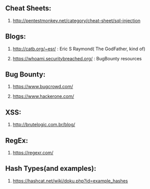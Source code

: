 ## Cheat Sheets:

1. http://pentestmonkey.net/category/cheat-sheet/sql-injection

## Blogs:

1. http://catb.org/~esr/ : Eric S Raymond( The GodFather, kind of)

2. https://whoami.securitybreached.org/ : BugBounty resources 

## Bug Bounty:

1. https://www.bugcrowd.com/

2. https://www.hackerone.com/

## XSS:

1. http://brutelogic.com.br/blog/


## RegEx:

1. https://regexr.com/


## Hash Types(and examples):

1. https://hashcat.net/wiki/doku.php?id=example_hashes
